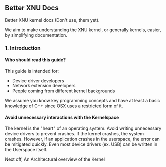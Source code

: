 ## Better XNU Docs
Better XNU kernel docs (Don't use, them yet).

We aim to make understanding the XNU kernel, or generally kernels, easier, by simplifying documentation.

### 1. Introduction
#### Who should read this guide?
This guide is intended for:
 * Device driver developers
 * Network extension developers
 * People coming from different kernel backgrounds

We assume you know key programming concepts and have at least a basic knowledge of C++ since OSX uses a restricted form of it.

#### Avoid unnecessary interactions with the Kernelspace
The kernel is the "heart" of an operating system. Avoid writing unnecessary device drivers to prevent crashes. If the kernel crashes, the system crashes. However, if an application crashes in the userspace, the error can be mitigated quickly. Even most device drivers (ex. USB) can be written in the Userspace itself.

Next off, An Architectural overview of the Kernel
